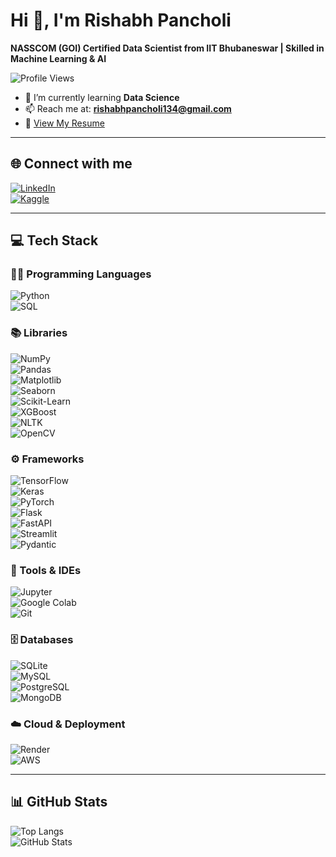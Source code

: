 # Hi 👋, I'm Rishabh Pancholi  
**NASSCOM (GOI) Certified Data Scientist from IIT Bhubaneswar | Skilled in Machine Learning & AI**  

![Profile Views](https://komarev.com/ghpvc/?username=rishabhpancholi&color=blue)  

- 🌱 I’m currently learning **Data Science**  
- 📫 Reach me at: **rishabhpancholi134@gmail.com**  
- 📄 [View My Resume](https://drive.google.com/file/d/143dAvs1UvBa-3uy7xkZA-7ybLPmfjiLL/view?usp=sharing)

---

## 🌐 Connect with me  
[![LinkedIn](https://img.shields.io/badge/LinkedIn-0A66C2?style=for-the-badge&logo=linkedin&logoColor=white)](https://www.linkedin.com/in/rishabh-pancholi-9a31b9191/)  
[![Kaggle](https://img.shields.io/badge/Kaggle-20BEFF?style=for-the-badge&logo=kaggle&logoColor=white)](https://www.kaggle.com/rishabhpancholi1302)  

---

## 💻 Tech Stack  

### 👨‍💻 Programming Languages  
![Python](https://img.shields.io/badge/Python-3776AB?style=for-the-badge&logo=python&logoColor=white)  
![SQL](https://img.shields.io/badge/SQL-003B57?style=for-the-badge&logo=sqlite&logoColor=white)

### 📚 Libraries  
![NumPy](https://img.shields.io/badge/Numpy-013243?style=for-the-badge&logo=numpy&logoColor=white)  
![Pandas](https://img.shields.io/badge/Pandas-150458?style=for-the-badge&logo=pandas&logoColor=white)  
![Matplotlib](https://img.shields.io/badge/Matplotlib-11557C?style=for-the-badge&logo=matplotlib&logoColor=white)  
![Seaborn](https://img.shields.io/badge/Seaborn-3776AB?style=for-the-badge&logo=python&logoColor=white)  
![Scikit-Learn](https://img.shields.io/badge/Scikit--Learn-F7931E?style=for-the-badge&logo=scikit-learn&logoColor=white)  
![XGBoost](https://img.shields.io/badge/XGBoost-A34E00?style=for-the-badge&logo=xgboost&logoColor=white)  
![NLTK](https://img.shields.io/badge/NLTK-85C1E9?style=for-the-badge&logo=python&logoColor=black)  
![OpenCV](https://img.shields.io/badge/OpenCV-5C3EE8?style=for-the-badge&logo=opencv&logoColor=white)

### ⚙️ Frameworks  
![TensorFlow](https://img.shields.io/badge/TensorFlow-FF6F00?style=for-the-badge&logo=tensorflow&logoColor=white)  
![Keras](https://img.shields.io/badge/Keras-D00000?style=for-the-badge&logo=keras&logoColor=white)  
![PyTorch](https://img.shields.io/badge/PyTorch-EE4C2C?style=for-the-badge&logo=pytorch&logoColor=white)  
![Flask](https://img.shields.io/badge/Flask-000000?style=for-the-badge&logo=flask&logoColor=white)  
![FastAPI](https://img.shields.io/badge/FastAPI-005571?style=for-the-badge&logo=fastapi&logoColor=white)  
![Streamlit](https://img.shields.io/badge/Streamlit-FF4B4B?style=for-the-badge&logo=streamlit&logoColor=white)  
![Pydantic](https://img.shields.io/badge/Pydantic-3099F2?style=for-the-badge&logo=python&logoColor=white)  

### 🧠 Tools & IDEs  
![Jupyter](https://img.shields.io/badge/Jupyter-F37626?style=for-the-badge&logo=jupyter&logoColor=white)  
![Google Colab](https://img.shields.io/badge/Google%20Colab-F9AB00?style=for-the-badge&logo=googlecolab&logoColor=white)  
![Git](https://img.shields.io/badge/Git-F05032?style=for-the-badge&logo=git&logoColor=white)

### 🗄️ Databases  
![SQLite](https://img.shields.io/badge/SQLite-07405E?style=for-the-badge&logo=sqlite&logoColor=white)  
![MySQL](https://img.shields.io/badge/MySQL-4479A1?style=for-the-badge&logo=mysql&logoColor=white)  
![PostgreSQL](https://img.shields.io/badge/PostgreSQL-336791?style=for-the-badge&logo=postgresql&logoColor=white)  
![MongoDB](https://img.shields.io/badge/MongoDB-4EA94B?style=for-the-badge&logo=mongodb&logoColor=white)

### ☁️ Cloud & Deployment  
![Render](https://img.shields.io/badge/Render-46E3B7?style=for-the-badge&logo=render&logoColor=white)  
![AWS](https://img.shields.io/badge/AWS-FF9900?style=for-the-badge&logo=amazonaws&logoColor=white)

---

## 📊 GitHub Stats  
![Top Langs](https://github-readme-stats.vercel.app/api/top-langs/?username=rishabhpancholi&layout=compact&theme=radical)  
![GitHub Stats](https://github-readme-stats.vercel.app/api?username=rishabhpancholi&show_icons=true&theme=radical)


